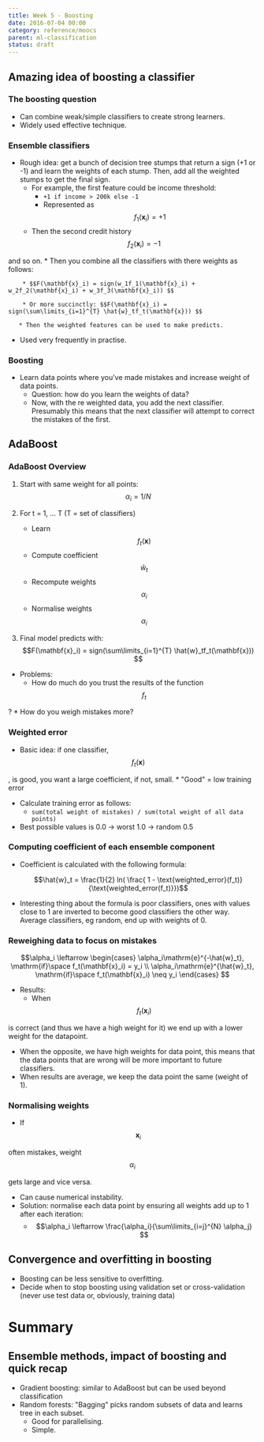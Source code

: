 ```yaml
---
title: Week 5 - Boosting
date: 2016-07-04 00:00
category: reference/moocs
parent: ml-classification
status: draft
---
```


## Amazing idea of boosting a classifier

### The boosting question

* Can combine weak/simple classifiers to create strong learners.
* Widely used effective technique.

### Ensemble classifiers

* Rough idea: get a bunch of decision tree stumps that return a sign (+1 or -1) and learn the weights of each stump. Then, add all the weighted stumps to get the final sign.
    * For example, the first feature could be income threshold:
	    * ``+1 if income > 200k else -1``
  	    * Represented as $$f_1(\mathbf{x}_i) = +1 $$
    * Then the second credit history $$f_2(\mathbf{x}_i) = -1 $$

and so on.
    * Then you combine all the classifiers with there weights as follows:

        * $$F(\mathbf{x}_i) = sign(w_1f_1(\mathbf{x}_i) + w_2f_2(\mathbf{x}_i) + w_3f_3(\mathbf{x}_i)) $$

		* Or more succinctly: $$F(\mathbf{x}_i) = sign(\sum\limits_{i=1}^{T} \hat{w}_tf_t(\mathbf{x})) $$

       * Then the weighted features can be used to make predicts.
* Used very frequently in practise.

### Boosting

* Learn data points where you've made mistakes and increase weight of data points.
    * Question: how do you learn the weights of data?
	* Now, with the re weighted data, you add the next classifier. Presumably this means that the next classifier will attempt to correct the mistakes of the first.

## AdaBoost

### AdaBoost Overview

1. Start with same weight for all points: $$\alpha_i = 1/N $$
2. For t = 1, ... T (T = set of classifiers)

	* Learn $$f_t(\mathbf{x}) $$
   * Compute coefficient $$\hat{w}_t $$
   * Recompute weights $$\alpha_i $$
   * Normalise weights $$ \alpha_i $$

3. Final model predicts with: $$F(\mathbf{x}_i) = sign(\sum\limits_{i=1}^{T} \hat{w}_tf_t(\mathbf{x})) $$

* Problems:
    * How do much do you trust the results of the function $$f_t $$

?
    * How do you weigh mistakes more?

### Weighted error

* Basic idea: if one classifier, $$f_t(\mathbf{x}) $$

, is good, you want a large coefficient, if not, small.
	* "Good" = low training error
* Calculate training error as follows:
    * ``sum(total weight of mistakes) / sum(total weight of all data points)``
* Best possible values is 0.0 -> worst 1.0 -> random 0.5

### Computing coefficient of each ensemble component

* Coefficient is calculated with the following formula:

	$$\hat{w}_t = \frac{1}{2} ln( 
		\frac{ 1 - \text{weighted_error}(f_t)}{\text{weighted_error(f_t)}})$$
	



* Interesting thing about the formula is poor classifiers, ones with values close to 1 are inverted to become good classifiers the other way. Average classifiers, eg random, end up with weights of 0.

### Reweighing data to focus on mistakes

$$\alpha_i \leftarrow \begin{cases} \alpha_i\mathrm{e}^{-\hat{w}_t}, \mathrm{if}\space f_t(\mathbf{x}_i) = y_i \\ \alpha_i\mathrm{e}^{\hat{w}_t}, \mathrm{if}\space f_t(\mathbf{x}_i) \neq y_i \end{cases} $$

* Results:
	* When $$f_t(\mathbf{x}_i) $$

is correct (and thus we have a high weight for it) we end up with a lower weight for the datapoint.
   * When the opposite, we have high weights for data point, this means that the data points that are wrong will be more important to future classifiers.
   * When results are average, we keep the data point the same (weight of 1).

### Normalising weights

* If $$\mathbf{x}_i $$

often mistakes, weight $$\alpha_i $$

gets large and vice versa.
* Can cause numerical instability.
* Solution: normalise each data point by ensuring all weights add up to 1 after each iteration:
	* $$\alpha_i \leftarrow \frac{\alpha_i}{\sum\limits_{i=j}^{N} \alpha_j}  $$

## Convergence and overfitting in boosting

* Boosting can be less sensitive to overfitting.
* Decide when to stop boosting using validation set or cross-validation (never use test data or, obviously, training data)

# Summary

## Ensemble methods, impact of boosting and quick recap

* Gradient boosting: similar to AdaBoost but can be used beyond classification
* Random forests: "Bagging" picks random subsets of data and learns tree in each subset.
	* Good for parallelising.
    * Simple.
